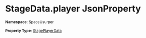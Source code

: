 # StageData.player JsonProperty

<small>**Namespace**: SpaceUsurper</small>

<small>**Property Type**: [StagePlayerData](../StagePlayerData.md)</small>

